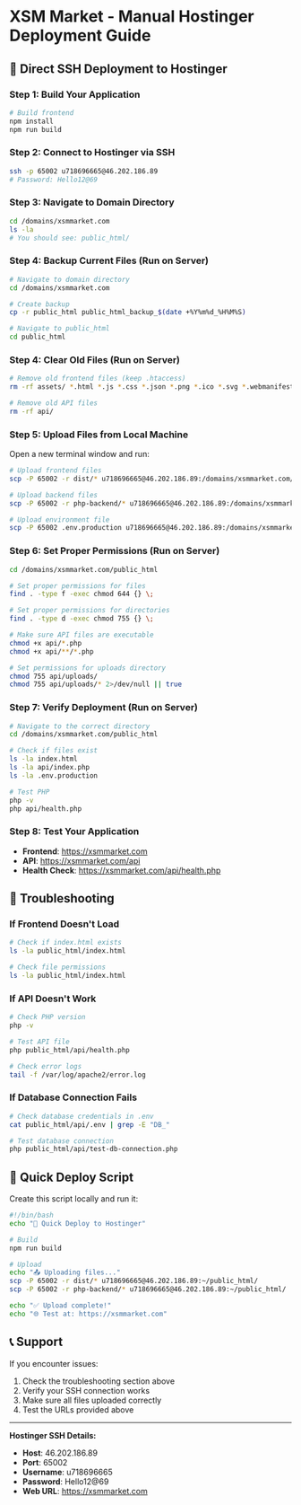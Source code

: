 # XSM Market - Manual Hostinger Deployment Guide

## 🚀 Direct SSH Deployment to Hostinger

### Step 1: Build Your Application
```bash
# Build frontend
npm install
npm run build
```

### Step 2: Connect to Hostinger via SSH
```bash
ssh -p 65002 u718696665@46.202.186.89
# Password: Hello12@69
```

### Step 3: Navigate to Domain Directory
```bash
cd /domains/xsmmarket.com
ls -la
# You should see: public_html/
```

### Step 4: Backup Current Files (Run on Server)
```bash
# Navigate to domain directory
cd /domains/xsmmarket.com

# Create backup
cp -r public_html public_html_backup_$(date +%Y%m%d_%H%M%S)

# Navigate to public_html
cd public_html
```

### Step 4: Clear Old Files (Run on Server)
```bash
# Remove old frontend files (keep .htaccess)
rm -rf assets/ *.html *.js *.css *.json *.png *.ico *.svg *.webmanifest

# Remove old API files
rm -rf api/
```

### Step 5: Upload Files from Local Machine
Open a new terminal window and run:
```bash
# Upload frontend files
scp -P 65002 -r dist/* u718696665@46.202.186.89:/domains/xsmmarket.com/public_html/

# Upload backend files
scp -P 65002 -r php-backend/* u718696665@46.202.186.89:/domains/xsmmarket.com/public_html/

# Upload environment file
scp -P 65002 .env.production u718696665@46.202.186.89:/domains/xsmmarket.com/public_html/
```

### Step 6: Set Proper Permissions (Run on Server)
```bash
cd /domains/xsmmarket.com/public_html

# Set proper permissions for files
find . -type f -exec chmod 644 {} \;

# Set proper permissions for directories
find . -type d -exec chmod 755 {} \;

# Make sure API files are executable
chmod +x api/*.php
chmod +x api/**/*.php

# Set permissions for uploads directory
chmod 755 api/uploads/
chmod 755 api/uploads/* 2>/dev/null || true
```

### Step 7: Verify Deployment (Run on Server)
```bash
# Navigate to the correct directory
cd /domains/xsmmarket.com/public_html

# Check if files exist
ls -la index.html
ls -la api/index.php
ls -la .env.production

# Test PHP
php -v
php api/health.php
```

### Step 8: Test Your Application
- **Frontend**: https://xsmmarket.com
- **API**: https://xsmmarket.com/api
- **Health Check**: https://xsmmarket.com/api/health.php

## 🔧 Troubleshooting

### If Frontend Doesn't Load
```bash
# Check if index.html exists
ls -la public_html/index.html

# Check file permissions
ls -la public_html/index.html
```

### If API Doesn't Work
```bash
# Check PHP version
php -v

# Test API file
php public_html/api/health.php

# Check error logs
tail -f /var/log/apache2/error.log
```

### If Database Connection Fails
```bash
# Check database credentials in .env
cat public_html/api/.env | grep -E "DB_"

# Test database connection
php public_html/api/test-db-connection.php
```

## 🔄 Quick Deploy Script

Create this script locally and run it:

```bash
#!/bin/bash
echo "🚀 Quick Deploy to Hostinger"

# Build
npm run build

# Upload
echo "📤 Uploading files..."
scp -P 65002 -r dist/* u718696665@46.202.186.89:~/public_html/
scp -P 65002 -r php-backend/* u718696665@46.202.186.89:~/public_html/

echo "✅ Upload complete!"
echo "🌐 Test at: https://xsmmarket.com"
```

## 📞 Support

If you encounter issues:
1. Check the troubleshooting section above
2. Verify your SSH connection works
3. Make sure all files uploaded correctly
4. Test the URLs provided above

---

**Hostinger SSH Details:**
- **Host**: 46.202.186.89
- **Port**: 65002
- **Username**: u718696665
- **Password**: Hello12@69
- **Web URL**: https://xsmmarket.com
